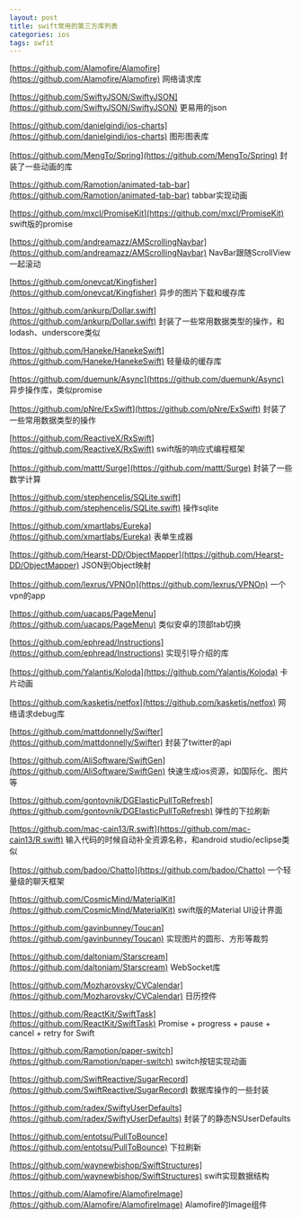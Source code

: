 ```yaml
---
layout: post
title: swift常用的第三方库列表
categories: ios
tags: swfit
---
```


[https://github.com/Alamofire/Alamofire](https://github.com/Alamofire/Alamofire)  网络请求库

[https://github.com/SwiftyJSON/SwiftyJSON](https://github.com/SwiftyJSON/SwiftyJSON)  更易用的json

[https://github.com/danielgindi/ios-charts](https://github.com/danielgindi/ios-charts)  图形图表库

[https://github.com/MengTo/Spring](https://github.com/MengTo/Spring)  封装了一些动画的库

<!-- more -->

[https://github.com/Ramotion/animated-tab-bar](https://github.com/Ramotion/animated-tab-bar)  tabbar实现动画

[https://github.com/mxcl/PromiseKit](https://github.com/mxcl/PromiseKit)  swift版的promise

[https://github.com/andreamazz/AMScrollingNavbar](https://github.com/andreamazz/AMScrollingNavbar)  NavBar跟随ScrollView一起滚动

[https://github.com/onevcat/Kingfisher](https://github.com/onevcat/Kingfisher)  异步的图片下载和缓存库

[https://github.com/ankurp/Dollar.swift](https://github.com/ankurp/Dollar.swift)  封装了一些常用数据类型的操作，和lodash、underscore类似

[https://github.com/Haneke/HanekeSwift](https://github.com/Haneke/HanekeSwift)  轻量级的缓存库

[https://github.com/duemunk/Async](https://github.com/duemunk/Async)  异步操作库，类似promise

[https://github.com/pNre/ExSwift](https://github.com/pNre/ExSwift)  封装了一些常用数据类型的操作

[https://github.com/ReactiveX/RxSwift](https://github.com/ReactiveX/RxSwift)  swift版的响应式编程框架

[https://github.com/mattt/Surge](https://github.com/mattt/Surge)  封装了一些数学计算

[https://github.com/stephencelis/SQLite.swift](https://github.com/stephencelis/SQLite.swift)  操作sqlite

[https://github.com/xmartlabs/Eureka](https://github.com/xmartlabs/Eureka)  表单生成器

[https://github.com/Hearst-DD/ObjectMapper](https://github.com/Hearst-DD/ObjectMapper)  JSON到Object映射

[https://github.com/lexrus/VPNOn](https://github.com/lexrus/VPNOn)  一个vpn的app

[https://github.com/uacaps/PageMenu](https://github.com/uacaps/PageMenu)  类似安卓的顶部tab切换

[https://github.com/ephread/Instructions](https://github.com/ephread/Instructions)  实现引导介绍的库

[https://github.com/Yalantis/Koloda](https://github.com/Yalantis/Koloda)  卡片动画

[https://github.com/kasketis/netfox](https://github.com/kasketis/netfox)  网络请求debug库

[https://github.com/mattdonnelly/Swifter](https://github.com/mattdonnelly/Swifter)  封装了twitter的api

[https://github.com/AliSoftware/SwiftGen](https://github.com/AliSoftware/SwiftGen)  快速生成ios资源，如国际化、图片等

[https://github.com/gontovnik/DGElasticPullToRefresh](https://github.com/gontovnik/DGElasticPullToRefresh)  弹性的下拉刷新

[https://github.com/mac-cain13/R.swift](https://github.com/mac-cain13/R.swift)  输入代码的时候自动补全资源名称，和android studio/eclipse类似

[https://github.com/badoo/Chatto](https://github.com/badoo/Chatto)  一个轻量级的聊天框架

[https://github.com/CosmicMind/MaterialKit](https://github.com/CosmicMind/MaterialKit)  swift版的Material UI设计界面

[https://github.com/gavinbunney/Toucan](https://github.com/gavinbunney/Toucan)  实现图片的圆形、方形等裁剪

[https://github.com/daltoniam/Starscream](https://github.com/daltoniam/Starscream)  WebSocket库

[https://github.com/Mozharovsky/CVCalendar](https://github.com/Mozharovsky/CVCalendar)  日历控件

[https://github.com/ReactKit/SwiftTask](https://github.com/ReactKit/SwiftTask)  Promise + progress + pause + cancel + retry for Swift

[https://github.com/Ramotion/paper-switch](https://github.com/Ramotion/paper-switch)  switch按钮实现动画

[https://github.com/SwiftReactive/SugarRecord](https://github.com/SwiftReactive/SugarRecord)  数据库操作的一些封装

[https://github.com/radex/SwiftyUserDefaults](https://github.com/radex/SwiftyUserDefaults)  封装了的静态NSUserDefaults

[https://github.com/entotsu/PullToBounce](https://github.com/entotsu/PullToBounce)  下拉刷新

[https://github.com/waynewbishop/SwiftStructures](https://github.com/waynewbishop/SwiftStructures)  swift实现数据结构

[https://github.com/Alamofire/AlamofireImage](https://github.com/Alamofire/AlamofireImage)   Alamofire的Image组件